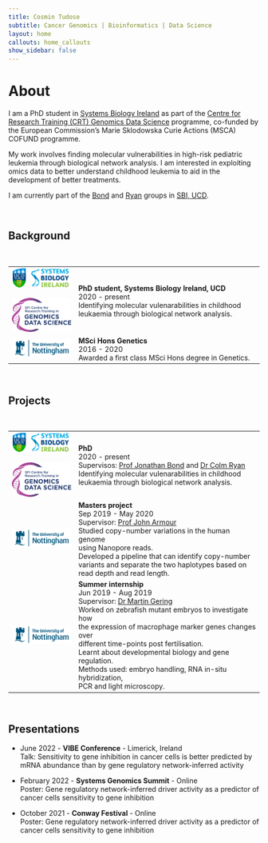 ```yaml
---
title: Cosmin Tudose
subtitle: Cancer Genomics | Bioinformatics | Data Science
layout: home
callouts: home_callouts
show_sidebar: false
---
```


# About
I am a PhD student in [Systems Biology Ireland](https://www.ucd.ie/sbi/) as part of the [Centre for Research Training (CRT) Genomics Data Science](https://genomicsdatascience.ie/) programme, co-funded by the European Commission’s Marie Sklodowska Curie Actions (MSCA) COFUND programme. 

My work involves finding molecular vulnerabilities in high-risk pediatric leukemia through biological network analysis. I am interested in exploiting omics data to better understand childhood leukemia to aid in the development of better treatments. 

I am currently part of the [Bond](https://www.ucd.ie/sbi/team/groups/bondgroup/) and [Ryan](https://www.ucd.ie/sbi/team/groups/ryangroup/) groups in [SBI, UCD](https://www.ucd.ie/sbi/).

<p>&nbsp;</p>


<h2><i class="fa fa-graduation-cap"></i> Background</h2>
<br style="line-height: 5px" />

<table class="table table-hover">
            <tr>
              <td><img src="./logos/sbi.png" alt="SBI" width="250"><br><br>
              <img src="./logos/crt.png" alt="CRT" width="250"><br>
</td>
              <td><b>PhD student, Systems Biology Ireland, UCD </b> <br>2020 - present <br>Identifying molecular vulenarabilities in childhood leukaemia through biological network analysis.</td> </tr>
              <tr>
              <td><img src="./logos/uon.png" alt="UoN" width="250"><br></td>
              <td><b>MSci Hons Genetics </b> <br>2016 - 2020 <br> Awarded a first class MSci Hons degree in Genetics. </td> </tr>
</table>
                
<p>&nbsp;</p>

<h2><i class="fas fa-microscope"></i><i class="fas fa-laptop-code"></i> Projects</h2>
<br style="line-height: 5px" />

<table class="table table-hover">
              <tr>
              <td><img src="./logos/sbi.png" alt="SBI" width="250"><br><br>
              <img src="./logos/crt.png" alt="CRT" width="250"><br>
</td>
              <td><b>PhD</b> <br>2020 - present <br>
                          Supervisos:  <a href="https://people.ucd.ie/jonathan.bond">Prof Jonathan Bond</a> and
                          <a href="https://people.ucd.ie/colm.ryan">Dr Colm Ryan</a><br>
                          Identifying molecular vulenarabilities in childhood leukaemia through biological network analysis.</td> </tr>         
              <tr>
              <td><img src="./logos/uon.png" alt="UoN" width="250"><br></td>
              <td><b>Masters project </b> <br>Sep 2019 - May 2020 <br> 
                          Supervisor:  <a href="https://www.nottingham.ac.uk/life-sciences/people/john.armour">Prof John Armour</a> <br> Studied copy-number variations in the human genome <br> using Nanopore reads. <br> Developed a pipeline that can identify copy-number <br> variants and separate the two haplotypes based on <br> read depth and read length.  </td> </tr>
              <tr>
              <td><img src="./logos/uon.png" alt="UoN" width="250"><br></td>
              <td><b>Summer internship </b> <br> Jun 2019 - Aug 2019 <br> 
                          Supervisor: <a href="https://www.nottingham.ac.uk/life-sciences/people/martin.gering">Dr Martin Gering</a> 
                          <br> 
                          Worked on zebrafish mutant embryos to investigate how <br> the expression of macrophage marker genes changes over <br> different time-points post fertilisation. <br> Learnt about developmental biology and gene regulation. <br> Methods used: embryo handling, RNA in-situ hybridization, <br> PCR and light microscopy. </td> </tr>
</table>

<p>&nbsp;</p>

<div><h2><i class="fas fa-chalkboard-teacher"></i> Presentations</h2></div>

- June 2022 - **VIBE Conference** - Limerick, Ireland  
Talk: Sensitivity to gene inhibition in cancer cells is better predicted by mRNA abundance than by gene regulatory network-inferred activity  

- February 2022 - **Systems Genomics Summit** - Online  
Poster: Gene regulatory network-inferred driver activity as a predictor of cancer cells sensitivity to gene inhibition  

- October 2021 - **Conway Festival** - Online  
Poster: Gene regulatory network-inferred driver activity as a predictor of cancer cells sensitivity to gene inhibition  


<!---## Documentation
For full instructions, please see the [Documentation](/bulma-clean-theme/docs/)
## Page Layouts
This demo site showcases the available page layout options. 
* Sidebar
* Menubar
* Tabs
* Footer
* Hero
* Contents
* Landing Page With Callouts
* Sponsors Page
* Image Gallery
* Recipe Page
* Blog
* Post--->
